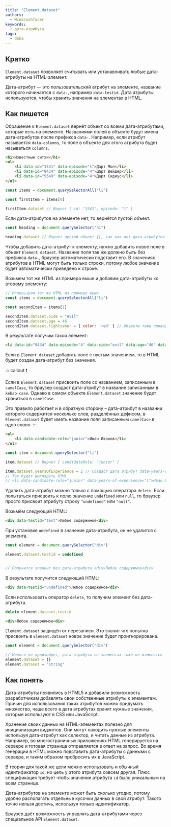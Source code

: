 ```yaml
---
title: "Element.dataset"
authors:
  - Windrushfarer
keywords:
  - дата-атрибуты
tags:
  - doka
---
```


## Кратко

`Element.dataset` позволяет считывать или устанавливать любые дата-атрибуты на HTML-элемент.

Дата-атрибут — это пользовательский атрибут на элементе, название которого начинается с `data-`, например `data-testid`. Дата атрибуты используются, чтобы хранить значения на элементах в HTML.

## Как пишется

Обращение к `Element.dataset` вернёт объект со всеми дата-атрибутами, которые есть на элементе. Названиями полей в объекте будут имена дата-атрибутов после префикса `data-`. Например, если атрибут называется `data-columns`, то поле в объекте для этого атрибута будет называться `columns`.

```html
<h1>Известные ситхи</h1>
<ul>
    <li data-id="1541" data-episode="1">Дарт Мол</li>
    <li data-id="9434" data-episode="4">Дарт Вейдер</li>
    <li data-id="5549" data-episode="4">Дарт Сидиус</li>
</ul>
```

```js
const items = document.querySelectorAll("li")

const firstItem = items[0]

firstItem.dataset // Вернет { id: "1541", episode: "1" }
```

Если дата-атрибутов на элементе нет, то вернётся пустой объект.

```js
const heading = document.querySelector("h1")

heading.dataset // Вернет пустой объект {}, так как нет дата-атрибутов
```

Чтобы добавить дата-атрибут к элементу, нужно добавить новое поле в объект `Element.dataset`. Название поля так же должно быть без префикса `data-`, браузер автоматически подставит его. В значениях атрибутов в HTML могут быть только строки, потому любое значение будет автоматически приведено к строке.

Возьмем тот же HTML из примера выше и добавим дата-атрибуты ко второму элементу:
```js
// Используем тот же HTML из примера выше
const items = document.querySelectorAll("li")

const secondItem = items[1]

secondItem.dataset.side = "evil"
secondItem.dataset.age = 46
secondItem.dataset.lightsaber = { color: 'red' } // Объекты тоже приводятся в строке
```

В результате получим такой элемент:

```html
<li data-id="9434" data-episode="4" data-side="evil" data-age="46" data-lightsaber="[object Object]>Дарт Вейдер</li>
```

Если в `Element.dataset` добавить поле с пустым значением, то в HTML будет создан дата-атрибут без значения.

::: callout ❗️

Если в `Element.dataset` присвоить поле со названием, записанным в `camelCase`, то браузер создаст дата-атрибут в название записанным в `kebab-case`. Однако в самом объекте `Element.dataset` значение будет храниться в `camelCase`.

Это правило работает и в обратную сторону – дата-атрибут в названии которого содержится несколько слов, разделённых дефисом, в `Element.dataset` будет иметь название поля записанным `camelCase` в одно слово.
:::

```html
<ul>
    <li data-candidate-role="junior">Иван Иванов</li>
</ul>
```

```js
const item = document.querySelector("li")

item.dataset // Вернет { candidateRole: "junior" }

item.dataset.yearsOfExperience = 2 // Создаст дата атрибут data-years-of-experience="1"
// Так будет выглядеть HTML
// <li data-candidate-role="junior" data-years-of-experience="1">Иван Иванов</li>
```

Удалить дата-атрибут можно только с помощью оператора `delete`. Если попытаться присвоить к полю значение `undefined` или `null`, то браузер просто присвоит атрибуту строку `"undefined"` или `"null"`.

Возьмём следующий HTML:

```html
<div data-testid="test">Любое содержимое<div>
```

При установке `undefined` в значение дата-атрибута, он не удалится с элемента.

```js
const element = document.querySelector("div")

element.dataset.testid = undefined


// Получится элемент без дата-атрибута <div>Любое содержимое<div>
```

В результате получится следующий HTML:

```html
<div data-testid="undefined">Любое содержимое<div>
```

Если использовать оператор `delete`, то получим элемент без дата-атрибута.

```js
delete element.dataset.testid
```

```html
<div>Любое содержимое<div>
```

`Element.dataset` защищён от перезаписи. Это значит что попытка присвоить в `Element.dataset` новое значение будет проигнорирована.

```js
const element = document.querySelector("div")

// Ничего не произойдет, дата-атрибуты на элементах тоже не изменятся
element.dataset = {}
element.dataset = "string"
```

## Как понять

Дата-атрибуты появились в HTML5 и добавили возможность разработчикам добавлять свои собственные атрибуты к элементам. Причин для использования таких атрибутов можно придумать множество, чаще всего в дата атрибутах хранят нужные значения, которые используют в CSS или JavaScript.

Хранение своих данных на HTML-элементах полезно для инициализации виджетов. Они могут находить нужные элементы используя дата-атрибут как селектор, и читать данные из атрибута. Например, во многостраничных приложениях HTML генерируется на сервере и готовая страница отправляется в ответ на запрос. Во время генерации в HTML можно подставить дата-атрибуты с данными с сервера, и таким образом пробросить их в JavaScript.

В теории для такой же цели можно использовать и обычный идентификатор `id`, но цель у этого атрибута совсем другая. Плюс спецификация требует чтобы значение атрибута `id` было уникальным на всем странице.

Дата-атрибутов на элементе может быть сколько угодно, потому удобно располагать отдельные кусочки данных в свой атрибут. Такого точно нельзя достичь, используя только идентификатор.

Браузер даёт возможность управлять дата-атрибутами через специальное API `Element.dataset`.

